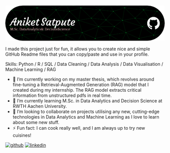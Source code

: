 ![](https://github.com/Satpute-Aniket/Satpute-Aniket/blob/main/github-header-image.png)

I made this project just for fun, it allows you to create nice and simple GitHub Readme files that you can copy/paste and use in your profile.

Skills: Python / R / SQL / Data Cleaning / Data Analysis / Data Visualisation / Machine Learning / RAG 

- 🔭 I’m currently working on my master thesis, which revolves around fine-tuning a Retrieval-Augmented Generation (RAG) model that I created during my internship. The RAG model extracts critical information from unstructured pdfs in real time. 
- 🌱 I’m currently learning M.Sc. in Data Analytics and Decision Science at RWTH Aachen University. 
- 👯 I’m looking to collaborate on projects utilising any new, cutting-edge technologies in Data Analytics and Machine Learning as I love to learn about some new stuff. 
- ⚡ Fun fact: I can cook really well, and I am always up to try new cuisines! 


[<img src='https://cdn.jsdelivr.net/npm/simple-icons@3.0.1/icons/github.svg' alt='github' height='40'>](https://github.com/Satpute-Aniket)  [<img src='https://cdn.jsdelivr.net/npm/simple-icons@3.0.1/icons/linkedin.svg' alt='linkedin' height='40'>](https://www.linkedin.com/in/aniketsatpute174/)  

